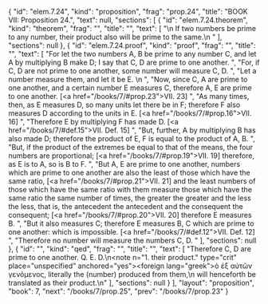 {
  "id": "elem.7.24",
  "kind": "proposition",
  "frag": "prop.24",
  "title": "BOOK VII: Proposition 24.",
  "text": null,
  "sections": [
    {
      "id": "elem.7.24.theorem",
      "kind": "theorem",
      "frag": "",
      "title": "",
      "text": [
        "\n       If two numbers be prime to any number, their product also will be prime to the same.\n      "
      ],
      "sections": null
    },
    {
      "id": "elem.7.24.proof",
      "kind": "proof",
      "frag": "",
      "title": "",
      "text": [
        "For let the two numbers A, B be prime to any number C, and let A by multiplying B make D; I say that C, D are prime to one another. ",
        "For, if C, D are not prime to one another, some number will measure C, D. ",
        "Let a number measure them, and let it be E. \n      ",
        "Now, since C, A are prime to one another, and a certain number E measures C, therefore A, E are prime to one another. [<a href=\"/books/7/#prop.23\">VII. 23</a>] ",
        "As many times, then, as E measures D, so many units let there be in F; therefore F also measures D according to the units in E. [<a href=\"/books/7/#prop.16\">VII. 16</a>] ",
        "Therefore E by multiplying F has made D. [<a href=\"/books/7/#def.15\">VII. Def. 15</a>] ",
        "But, further, A by multiplying B has also made D; therefore the product of E, F is equal to the product of A, B. ",
        "But, if the product of the extremes be equal to that of the means, the four numbers are proportional; [<a href=\"/books/7/#prop.19\">VII. 19</a>] therefore, as E is to A, so is B to F. ",
        "But A, E are prime to one another, numbers which are prime to one another are also the least of those which have the same ratio, [<a href=\"/books/7/#prop.21\">VII. 21</a>] and the least numbers of those which have the same ratio with them measure those which have the same ratio the same number of times, the greater the greater and the less the less, that is, the antecedent the antecedent and the consequent the consequent; [<a href=\"/books/7/#prop.20\">VII. 20</a>] therefore E measures B. ",
        "But it also measures C; therefore E measures B, C which are prime to one another: which is impossible. [<a href=\"/books/7/#def.12\">VII. Def. 12</a>] ",
        "Therefore no number will measure the numbers C, D. "
      ],
      "sections": null
    },
    {
      "id": "",
      "kind": "qed",
      "frag": "",
      "title": "",
      "text": [
        "Therefore C, D are prime to one another. Q. E. D.\n<note n=\"1. their product.\" type=\"crit\" place=\"unspecified\" anchored=\"yes\"><foreign lang=\"greek\">ὁ ἐξ αὐτῶν γενόμενος</foreign>, literally <quote>the (number) produced from them,</quote>\n will henceforth be translated as <quote>their product.</quote>\n</note>"
      ],
      "sections": null
    }
  ],
  "layout": "proposition",
  "book": 7,
  "next": "/books/7/prop.25",
  "prev": "/books/7/prop.23"
}
